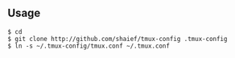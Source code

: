 Usage
-----

    $ cd
    $ git clone http://github.com/shaief/tmux-config .tmux-config
    $ ln -s ~/.tmux-config/tmux.conf ~/.tmux.conf
